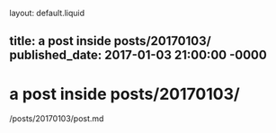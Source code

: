 layout: default.liquid

title: a post inside posts/20170103/
published_date: 2017-01-03 21:00:00 -0000
---

# a post inside posts/20170103/

/posts/20170103/post.md
